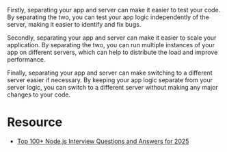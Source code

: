 Firstly, separating your app and server can make it easier to test your code. By separating the two, you can test your app logic independently of the server, making it easier to identify and fix bugs.

Secondly, separating your app and server can make it easier to scale your application. By separating the two, you can run multiple instances of your app on different servers, which can help to distribute the load and improve performance.

Finally, separating your app and server can make switching to a different server easier if necessary. By keeping your app logic separate from your server logic, you can switch to a different server without making any major changes to your code.

# Resource
- [Top 100+ Node.js Interview Questions and Answers for 2025](https://www.simplilearn.com/tutorials/nodejs-tutorial/nodejs-interview-questions)